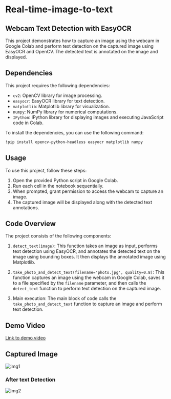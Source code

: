 # Real-time-image-to-text
## Webcam Text Detection with EasyOCR

This project demonstrates how to capture an image using the webcam in Google Colab and perform text detection on the captured image using EasyOCR and OpenCV. The detected text is annotated on the image and displayed.

## Dependencies

This project requires the following dependencies:

- `cv2`: OpenCV library for image processing.
- `easyocr`: EasyOCR library for text detection.
- `matplotlib`: Matplotlib library for visualization.
- `numpy`: NumPy library for numerical computations.
- `IPython`: IPython library for displaying images and executing JavaScript code in Colab.

To install the dependencies, you can use the following command:

```bash
!pip install opencv-python-headless easyocr matplotlib numpy
```
## Usage

To use this project, follow these steps:

1. Open the provided Python script in Google Colab.
2. Run each cell in the notebook sequentially.
3. When prompted, grant permission to access the webcam to capture an image.
4. The captured image will be displayed along with the detected text annotations.

## Code Overview

The project consists of the following components:

1. `detect_text(image)`: This function takes an image as input, performs text detection using EasyOCR, and annotates the detected text on the image using bounding boxes. It then displays the annotated image using Matplotlib.

2. `take_photo_and_detect_text(filename='photo.jpg', quality=0.8)`: This function captures an image using the webcam in Google Colab, saves it to a file specified by the `filename` parameter, and then calls the `detect_text` function to perform text detection on the captured image.

3. Main execution: The main block of code calls the `take_photo_and_detect_text` function to capture an image and perform text detection.

## Demo Video

[Link to demo video](https://github.com/rajrawal/Real-time-image-to-text/assets/119045146/3690e00c-0660-48f1-93d0-eee7808372c8)

## Captured Image
![img1](https://github.com/rajrawal/Real-time-image-to-text/assets/119045146/43e5a7c5-5a4e-4032-895a-1b81cd700726)
### After text Detection
![img2](https://github.com/rajrawal/Real-time-image-to-text/assets/119045146/9fdebbe1-3e5b-4328-840e-0bb7e6648e67)

